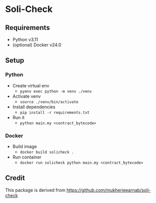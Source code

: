 # Soli-Check

## Requirements
- Python v3.11
- (optional) Docker v24.0

## Setup

### Python
- Create  virtual env
  - `pyenv exec python -m venv ./venv`
- Activate venv
  - `source ./venv/bin/activate`
- Install dependencies
  - `pip install -r requirements.txt`
- Run it
  - `python main.my <contract_bytecode>`

### Docker
- Build image
  - `docker build solicheck .`
- Run container
  - `docker run solicheck python main.my <contract_bytecode>`

## Credit
This package is derived from https://github.com/mukherjeearnab/soli-check
